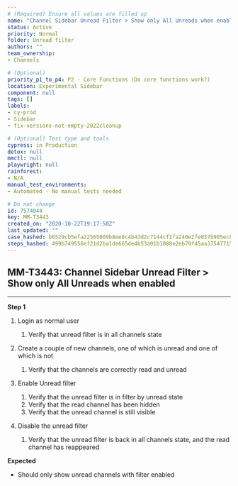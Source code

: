 ```yaml
---
# (Required) Ensure all values are filled up
name: "Channel Sidebar Unread Filter > Show only All Unreads when enabled"
status: Active
priority: Normal
folder: Unread filter
authors: ""
team_ownership: 
- Channels

# (Optional)
priority_p1_to_p4: P2 - Core Functions (Do core functions work?)
location: Experimental Sidebar
component: null
tags: []
labels: 
- cy-prod
- Sidebar
- fix-versions-not-empty-2022cleanup

# (Optional) Test type and tools
cypress: in Production
detox: null
mmctl: null
playwright: null
rainforest: 
- N/A
manual_test_environments: 
- Automated - No manual tests needed

# Do not change
id: 7574044
key: MM-T3443
created_on: "2020-10-22T19:17:50Z"
last_updated: ""
case_hashed: b6529cb5efa22565009b8ee8c4b43d2c7144cf1fa240e2fe037b905ec8fa2203e72a8534cc9c8035e67362f60e3a8f8a
steps_hashed: 499b749556ef21d2ba1de665de4b53a01b1088e2eb79f45aa37547715a68bad978f774d421b29f1b7450f23f7c620e74
---
```


<!-- (Auto-generated) Based on frontmatter's "key" and "name" -->

## MM-T3443: Channel Sidebar Unread Filter > Show only All Unreads when enabled

---

**Step 1**

1. Login as normal user

   1. Verify that unread filter is in all channels state

2. Create a couple of new channels, one of which is unread and one of which is not

   1. Verify that the channels are correctly read and unread

3. Enable Unread filter

   1. Verify that the unread filter is in filter by unread state
   2. Verify that the read channel has been hidden
   3. Verify that the unread channel is still visible

4. Disable the unread filter

   1. Verify that the unread filter is back in all channels state, and the read channel has reappeared

**Expected**

- Should only show unread channels with filter enabled
